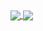 <a href="https://github.com/anuraghazra/github-readme-stats">
  <img align="center" src="https://github-readme-stats.vercel.app/api?username=Child-qjj&count_private=true&show_icons=true&count_private=true&hide_border=true&hide_title=true&include_all_commits=true" />
</a>
<a href="https://github.com/anuraghazra/convoychat">
  <img align="center" src="https://github-readme-stats.vercel.app/api/top-langs/?username=child-qjj&langs_count=3&hide_title=true&hide_border=true" />
</a>
